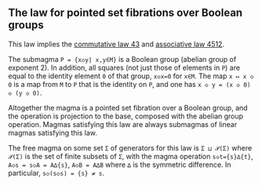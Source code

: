## The law for pointed set fibrations over Boolean groups

This law implies the [commutative law 43](https://teorth.github.io/equational_theories/implications/?43) and [associative law 4512](https://teorth.github.io/equational_theories/implications/?4512).

The submagma `P = {x◇y| x,y∈M}` is a Boolean group (abelian group of exponent 2).  In addition, all squares (not just those of elements in `P`) are equal to the identity element `0` of that group, `x◇x=0` for `x∈M`.  The map `x ↦ x ◇ 0` is a map from `M` to `P` that is the identity on `P`, and one has `x ◇ y = (x ◇ 0) ◇ (y ◇ 0)`.

Altogether the magma is a pointed set fibration over a Boolean group, and the operation is projection to the base, composed with the abelian group operation.  Magmas satisfying this law are always submagmas of linear magmas satisfying this law.

The free magma on some set `Σ` of generators for this law is `Σ ⊔ 𝒫(Σ)` where `𝒫(Σ)` is the set of finite subsets of `Σ`, with the magma operation `s◇t={s}∆{t}`, `A◇s = s◇A = A∆{s}`, `A◇B = A∆B` where `∆` is the symmetric difference.  In particular, `s◇(s◇s) = {s} ≠ s`.
